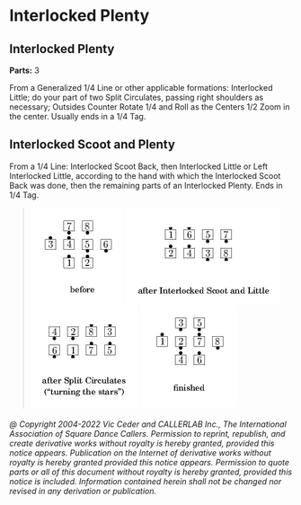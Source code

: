 # Interlocked Plenty

## Interlocked Plenty

**Parts:** 3  

From a Generalized 1/4 Line or other applicable formations:
Interlocked Little; do your part of two Split Circulates, passing
right shoulders as necessary; Outsides Counter Rotate 1/4 and Roll as
the Centers 1/2 Zoom in the center. Usually ends in a 1/4 Tag.

## Interlocked Scoot and Plenty

From a 1/4 Line: Interlocked Scoot Back, then Interlocked
Little or Left Interlocked Little, according to the hand with which
the Interlocked Scoot Back was done, then the remaining parts of an
Interlocked Plenty. Ends in 1/4 Tag.

> 
> ![alt](interlocked_plenty-1.png)
> ![alt](interlocked_plenty-2.png)
> ![alt](interlocked_plenty-3.png)
> ![alt](interlocked_plenty-4.png)
> 

###### @ Copyright 2004-2022 Vic Ceder and CALLERLAB Inc., The International Association of Square Dance Callers. Permission to reprint, republish, and create derivative works without royalty is hereby granted, provided this notice appears. Publication on the Internet of derivative works without royalty is hereby granted provided this notice appears. Permission to quote parts or all of this document without royalty is hereby granted, provided this notice is included. Information contained herein shall not be changed nor revised in any derivation or publication.

